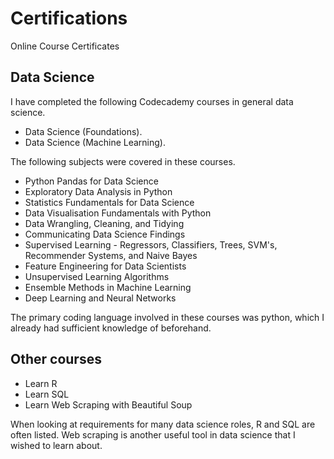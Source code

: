 # Certifications
Online Course Certificates 

## Data Science
I have completed the following Codecademy courses in general data science.
- Data Science (Foundations).
- Data Science (Machine Learning).

The following subjects were covered in these courses.
- Python Pandas for Data Science
- Exploratory Data Analysis in Python
- Statistics Fundamentals for Data Science
- Data Visualisation Fundamentals with Python
- Data Wrangling, Cleaning, and Tidying
- Communicating Data Science Findings
- Supervised Learning - Regressors, Classifiers, Trees, SVM's, Recommender Systems, and Naive Bayes
- Feature Engineering for Data Scientists
- Unsupervised Learning Algorithms
- Ensemble Methods in Machine Learning
- Deep Learning and Neural Networks

The primary coding language involved in these courses was python, which I already had sufficient knowledge of beforehand. 

## Other courses
- Learn R
- Learn SQL
- Learn Web Scraping with Beautiful Soup

When looking at requirements for many data science roles, R and SQL are often listed. Web scraping is another useful tool in data science that I wished to learn about. 
